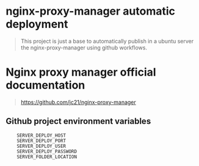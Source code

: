# nginx-proxy-manager automatic deployment

> This project is just a base to automatically publish in a ubuntu server the nginx-proxy-manager using github workflows.

# Nginx proxy manager official documentation
> https://github.com/jc21/nginx-proxy-manager

## Github project environment variables

```
    SERVER_DEPLOY_HOST
    SERVER_DEPLOY_PORT
    SERVER_DEPLOY_USER
    SERVER_DEPLOY_PASSWORD
    SERVER_FOLDER_LOCATION
``` 
